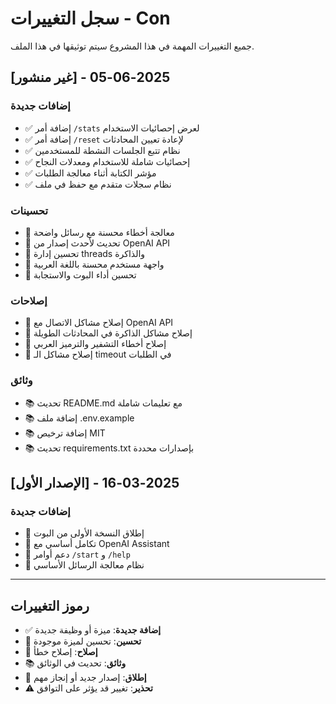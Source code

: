 # سجل التغييرات - Con

جميع التغييرات المهمة في هذا المشروع سيتم توثيقها في هذا الملف.

## [غير منشور] - 2025-06-05

### إضافات جديدة
- ✅ إضافة أمر `/stats` لعرض إحصائيات الاستخدام
- ✅ إضافة أمر `/reset` لإعادة تعيين المحادثات
- ✅ نظام تتبع الجلسات النشطة للمستخدمين
- ✅ إحصائيات شاملة للاستخدام ومعدلات النجاح
- ✅ مؤشر الكتابة أثناء معالجة الطلبات
- ✅ نظام سجلات متقدم مع حفظ في ملف

### تحسينات
- 🔧 معالجة أخطاء محسنة مع رسائل واضحة
- 🔧 تحديث لأحدث إصدار من OpenAI API
- 🔧 تحسين إدارة threads والذاكرة
- 🔧 واجهة مستخدم محسنة باللغة العربية
- 🔧 تحسين أداء البوت والاستجابة

### إصلاحات
- 🐛 إصلاح مشاكل الاتصال مع OpenAI API
- 🐛 إصلاح مشاكل الذاكرة في المحادثات الطويلة
- 🐛 إصلاح أخطاء التشفير والترميز العربي
- 🐛 إصلاح مشاكل الـ timeout في الطلبات

### وثائق
- 📚 تحديث README.md مع تعليمات شاملة
- 📚 إضافة ملف .env.example
- 📚 إضافة ترخيص MIT
- 📚 تحديث requirements.txt بإصدارات محددة

## [الإصدار الأول] - 2025-03-16

### إضافات جديدة
- 🎉 إطلاق النسخة الأولى من البوت
- 🤖 تكامل أساسي مع OpenAI Assistant
- 💬 دعم أوامر `/start` و `/help`
- 🔧 نظام معالجة الرسائل الأساسي

---

## رموز التغييرات
- ✅ **إضافة جديدة**: ميزة أو وظيفة جديدة
- 🔧 **تحسين**: تحسين لميزة موجودة
- 🐛 **إصلاح**: إصلاح خطأ
- 📚 **وثائق**: تحديث في الوثائق
- 🎉 **إطلاق**: إصدار جديد أو إنجاز مهم
- ⚠️ **تحذير**: تغيير قد يؤثر على التوافق